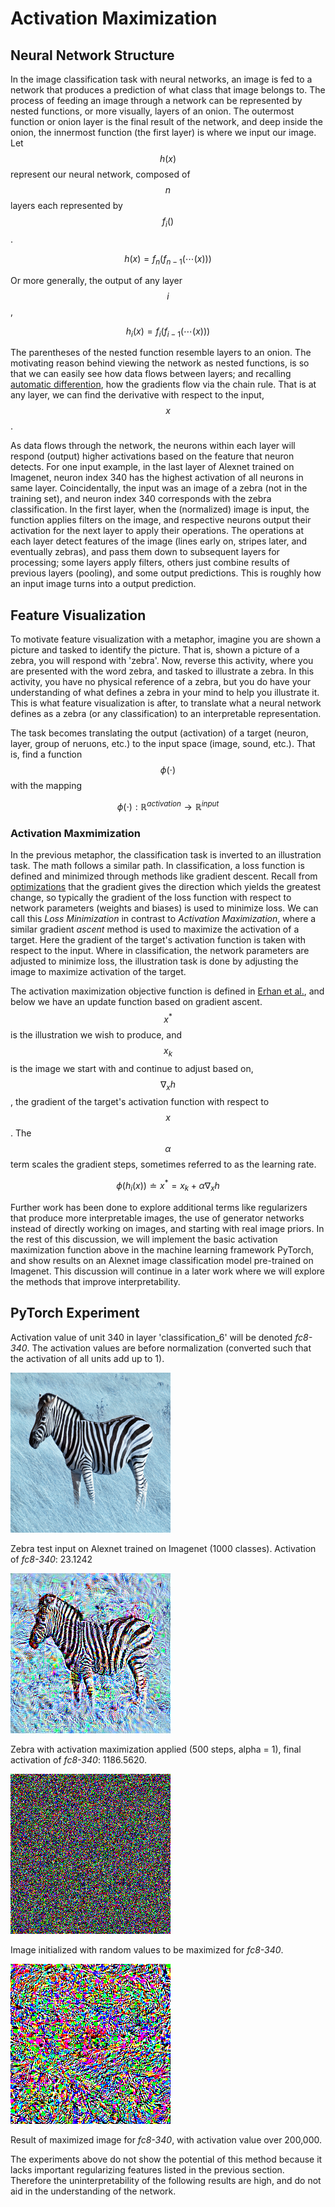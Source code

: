 # Activation Maximization

## Neural Network Structure

In the image classification task with neural networks, an image is fed to a network that produces a prediction of what class that image belongs to. The process of feeding an image through a network can be represented by nested functions, or more visually, layers of an onion. The outermost function or onion layer is the final result of the network, and deep inside the onion, the innermost function (the first layer) is where we input our image. Let $$h(x)$$ represent our neural network, composed of $$n$$ layers each represented by $$f_i()$$. 

$$h(x) = f_n(f_{n-1}(\cdots(x)))$$

Or more generally, the output of any layer $$i$$, 

$$h_i(x) = f_i(f_{i-1}(\cdots(x)))$$

The parentheses of the nested function resemble layers to an onion. The motivating reason behind viewing the network as nested functions, is so that we can easily see how data flows between layers; and recalling [automatic differention](auto-diff.md), how the gradients flow via the chain rule. That is at any layer, we can find the derivative with respect to the input, $$x$$. 

As data flows through the network, the neurons within each layer will respond (output) higher activations based on the feature that neuron detects. For one input example, in the last layer of Alexnet trained on Imagenet, neuron index 340 has the highest activation of all neurons in same layer. Coincidentally, the input was an image of a zebra (not in the training set), and neuron index 340 corresponds with the zebra classification. In the first layer, when the (normalized) image is input, the function applies filters on the image, and respective neurons output their activation for the next layer to apply their operations. The operations at each layer detect features of the image (lines early on, stripes later, and eventually zebras), and pass them down to subsequent layers for processing; some layers apply filters, others just combine results of previous layers (pooling), and some output predictions. This is roughly how an input image turns into a output prediction.

## Feature Visualization

To motivate feature visualization with a metaphor, imagine you are shown a picture and tasked to identify the picture. That is, shown a picture of a zebra, you will respond with 'zebra'. Now, reverse this activity, where you are presented with the word zebra, and tasked to illustrate a zebra. In this activity, you have no physical reference of a zebra, but you do have your understanding of what defines a zebra in your mind to help you illustrate it. This is what feature visualization is after, to translate what a neural network defines as a zebra (or any classification) to an interpretable representation. 

The task becomes translating the output (activation) of a target (neuron, layer, group of neruons, etc.) to the input space (image, sound, etc.). That is, find a function $$\phi(\cdot)$$ with the mapping

$$\phi(\cdot) : \mathbb{R}^{activation} \rightarrow \mathbb{R}^{input}$$

### Activation Maxmimization

In the previous metaphor, the classification task is inverted to an illustration task. The math follows a similar path. In classification, a loss function is defined and minimized through methods like gradient descent. Recall from [optimizations](optimizations.md) that the gradient gives the direction which yields the greatest change, so typically the gradient of the loss function with respect to network parameters (weights and biases) is used to minimize loss. We can call this *Loss Minimization* in contrast to *Activation Maximization*, where a similar gradient *ascent* method is used to maximize the activation of a target. Here the gradient of the target's activation function is taken with respect to the input. Where in classification, the network parameters are adjusted to minimize loss, the illustration task is done by adjusting the image to maximize activation of the target.

The activation maximization objective function is defined in [Erhan et al.](../literature/Visualizing_Higher-Layers.md), and below we have an update function based on gradient ascent. $$x^*$$ is the illustration we wish to produce, and $$x_k$$ is the image we start with and continue to adjust based on, $$\nabla_x h$$, the gradient of the target's activation function with respect to $$x$$. The $$\alpha$$ term scales the gradient steps, sometimes referred to as the learning rate. 

$$\phi(h_i(x)) \doteq x^* = x_k + \alpha\nabla_x h$$

Further work has been done to explore additional terms like regularizers that produce more interpretable images, the use of generator networks instead of directly working on images, and starting with real image priors. In the rest of this discussion, we will implement the basic activation maximization function above in the machine learning framework PyTorch, and show results on an Alexnet image classification model pre-trained on Imagenet. This discussion will continue in a later work where we will explore the methods that improve interpretability.

## PyTorch Experiment

Activation value of unit 340 in layer 'classification_6' will be denoted *fc8-340*. The activation values are before normalization (converted such that the activation of all units add up to 1).

![Zebra Test](../assets/activation_maximization/pre-max_screenshot_16.07.2020.png)

Zebra test input on Alexnet trained on Imagenet (1000 classes). Activation of *fc8-340*: 23.1242

![Zebra Max](../assets/activation_maximization/post-max_screenshot_16.07.2020.png)

Zebra with activation maximization applied (500 steps, alpha = 1), final activation of *fc8-340*: 1186.5620.

![Random Init](../assets/activation_maximization/pre-max_screenshot_14.07.2020.png)

Image initialized with random values to be maximized for *fc8-340*.

![Random Max](../assets/activation_maximization/post-max_screenshot_14.07.2020.png)

Result of maximized image for *fc8-340*, with activation value over 200,000.

The experiments above do not show the potential of this method because it lacks important regularizing features listed in the previous section. Therefore the uninterpretability of the following results are high, and do not aid in the understanding of the network. 